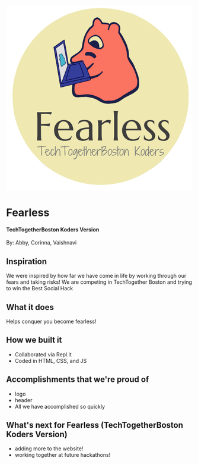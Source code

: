 ![](logo.png)
# Fearless
#### TechTogetherBoston Koders Version  
By: Abby, Corinna, Vaishnavi

## Inspiration
We were inspired by how far we have come in life by working through our fears and taking risks!
We are competing in TechTogether Boston and trying to win the Best Social Hack
## What it does
Helps conquer you become fearless!
## How we built it
- Collaborated via Repl.it
- Coded in HTML, CSS, and JS

## Accomplishments that we're proud of
 - logo
 - header
 - All we have accomplished so quickly

## What's next for Fearless (TechTogetherBoston Koders Version)
   - adding more to the website!
   - working together at future hackathons!
